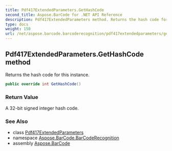 ```yaml
---
title: Pdf417ExtendedParameters.GetHashCode
second_title: Aspose.BarCode for .NET API Reference
description: Pdf417ExtendedParameters method. Returns the hash code for this instance
type: docs
weight: 150
url: /net/aspose.barcode.barcoderecognition/pdf417extendedparameters/gethashcode/
---
```

## Pdf417ExtendedParameters.GetHashCode method

Returns the hash code for this instance.

```csharp
public override int GetHashCode()
```

### Return Value

A 32-bit signed integer hash code.

### See Also

* class [Pdf417ExtendedParameters](../)
* namespace [Aspose.BarCode.BarCodeRecognition](../../../aspose.barcode.barcoderecognition/)
* assembly [Aspose.BarCode](../../../)


